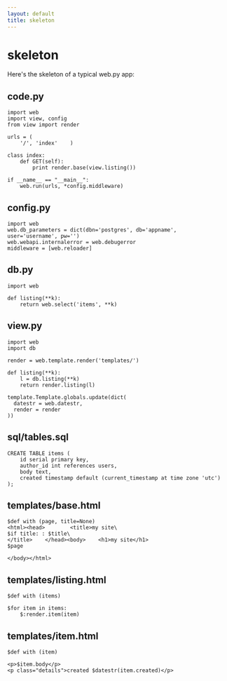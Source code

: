 ```yaml
---
layout: default
title: skeleton
---
```


# skeleton

Here's the skeleton of a typical web.py app:

## code.py

    import web
    import view, config
    from view import render

    urls = (
        '/', 'index'    )

    class index:
        def GET(self):
            print render.base(view.listing())

    if __name__ == "__main__":
        web.run(urls, *config.middleware)

## config.py

    import web
    web.db_parameters = dict(dbn='postgres', db='appname', user='username', pw='')
    web.webapi.internalerror = web.debugerror
    middleware = [web.reloader]

## db.py

    import web

    def listing(**k):
        return web.select('items', **k)

## view.py

    import web
    import db

    render = web.template.render('templates/')

    def listing(**k):
        l = db.listing(**k)
        return render.listing(l)
    
    template.Template.globals.update(dict(
      datestr = web.datestr,
      render = render
    ))

## sql/tables.sql

    CREATE TABLE items (
        id serial primary key,
        author_id int references users,
        body text,
        created timestamp default (current_timestamp at time zone 'utc')
    );

## templates/base.html

    $def with (page, title=None)
    <html><head>        <title>my site\
    $if title: : $title\
    </title>    </head><body>    <h1>my site</h1>
    $page
    
    </body></html>
## templates/listing.html

    $def with (items)

    $for item in items:
        $:render.item(item)

## templates/item.html

    $def with (item)
    
    <p>$item.body</p>    
    <p class="details">created $datestr(item.created)</p>